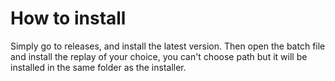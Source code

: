 # How to install
Simply go to releases, and install the latest version. Then open the batch file and install the replay of your choice, you can't choose path but it will be installed in the same folder as the installer.
